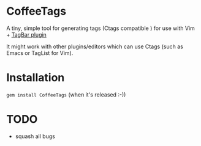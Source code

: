 # CoffeeTags

A tiny, simple tool for generating tags (Ctags compatible ) for use with Vim + [TagBar plugin](https://github.com/majutsushi/tagbar)

It might work with other plugins/editors which can use Ctags (such as Emacs or
TagList for Vim).


# Installation

`gem install CoffeeTags` (when it's released :-))

# TODO

- squash all bugs
